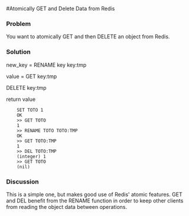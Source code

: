 #Atomically GET and Delete Data from Redis

### Problem

You want to atomically GET and then DELETE an object from Redis.

### Solution

new_key = RENAME key key:tmp

value = GET key:tmp

DELETE key:tmp

return value


        SET TOTO 1
        OK
        >> GET TOTO
        1
        >> RENAME TOTO TOTO:TMP
        OK
        >> GET TOTO:TMP
        1
        >> DEL TOTO:TMP
        (integer) 1
        >> GET TOTO
        (nil)


	
### Discussion

This is a simple one, but makes good use of Redis' atomic features. GET and DEL benefit from the RENAME function in order to keep other clients from reading the object data between operations.

